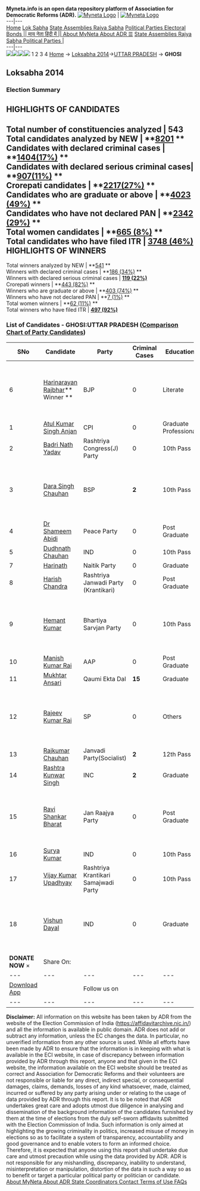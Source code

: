 **Myneta.info is an open data repository platform of Association for Democratic Reforms (ADR).**
[![Myneta Logo](https://www.myneta.info/lib/img/myneta-logo.png)](https://www.myneta.info/) | [![Myneta Logo](https://www.myneta.info/lib/img/adr-logo.png)](https://adrindia.org)  
---|---  
[Home](https://www.myneta.info/) [Lok Sabha](https://www.myneta.info/#ls "Lok Sabha") [ State Assemblies ](https://www.myneta.info/#sa "State Assemblies") [Rajya Sabha](https://www.myneta.info/#rs "Rajya Sabha") [Political Parties ](https://www.myneta.info/party "Political Parties") [ Electoral Bonds ](https://www.myneta.info/electoral_bonds "Electoral Bonds") [ || माय नेता हिंदी में || ](https://translate.google.co.in/translate?prev=hp&hl=en&js=y&u=www.myneta.info&sl=en&tl=hi&history_state0=) [ About MyNeta ](https://adrindia.org/content/about-myneta) [ About ADR ](https://adrindia.org/about-adr/who-we-are) [☰](javascript:void\(0\))
[ State Assemblies ](https://www.myneta.info/#sa "State Assemblies") [ Rajya Sabha ](https://www.myneta.info/#rs "Rajya Sabha") [ Political Parties ](https://www.myneta.info/party "Political Parties")
|   
---|---  
![](https://www.myneta.info/lib/img/banner/banner-1.png)![](https://www.myneta.info/lib/img/banner/banner-2.png)![](https://www.myneta.info/lib/img/banner/banner-3.png)![](https://www.myneta.info/lib/img/banner/banner-4.png)
1  2  3  4 
[Home](https://www.myneta.info/) → [Loksabha 2014](https://www.myneta.info/ls2014/)→[UTTAR PRADESH](https://www.myneta.info/ls2014/index.php?action=show_constituencies&state_id=24) → **GHOSI**
### 
## Loksabha 2014
###  Election Summary 
HIGHLIGHTS OF CANDIDATES  
---  
Total number of constituencies analyzed |  543   
Total candidates analyzed by NEW | **[8201](https://www.myneta.info/ls2014/index.php?action=summary&subAction=candidates_analyzed&sort=candidate#summary) **  
Candidates with declared criminal cases | **[1404(17%)](https://www.myneta.info/ls2014/index.php?action=summary&subAction=crime&sort=candidate#summary) **  
Candidates with declared serious criminal cases| **[907(11%)](https://www.myneta.info/ls2014/index.php?action=summary&subAction=serious_crime&sort=candidate#summary) **  
Crorepati candidates | **[2217(27%)](https://www.myneta.info/ls2014/index.php?action=summary&subAction=crorepati&sort=candidate#summary) **  
Candidates who are graduate or above | **[4023 (49%)](https://www.myneta.info/ls2014/index.php?action=summary&subAction=education&sort=candidate#summary) **  
Candidates who have not declared PAN | **[2342 (29%)](https://www.myneta.info/ls2014/index.php?action=summary&subAction=without_pan&sort=candidate#summary) **  
Total women candidates | **[665 (8%)](https://www.myneta.info/ls2014/index.php?action=summary&subAction=women_candidate&sort=candidate#summary) **  
Total candidates who have filed ITR | [**3748 (46%)**](https://www.myneta.info/ls2014/index.php?action=summary&subAction=filed_itr&sort=candidate#summary)  
HIGHLIGHTS OF WINNERS  
---  
Total winners analyzed by NEW | **[541](https://www.myneta.info/ls2014/index.php?action=summary&subAction=winner_analyzed&sort=candidate#summary) **  
Winners with declared criminal cases | **[186 (34%)](https://www.myneta.info/ls2014/index.php?action=summary&subAction=winner_crime&sort=candidate#summary) **  
Winners with declared serious criminal cases | **[119 (22%)](https://www.myneta.info/ls2014/index.php?action=summary&subAction=winner_serious_crime&sort=candidate#summary)**  
Crorepati winners | **[443 (82%)](https://www.myneta.info/ls2014/index.php?action=summary&subAction=winner_crorepati&sort=candidate#summary) **  
Winners who are graduate or above | **[403 (74%)](https://www.myneta.info/ls2014/index.php?action=summary&subAction=winner_education&sort=candidate#summary) **  
Winners who have not declared PAN | **[7 (1%)](https://www.myneta.info/ls2014/index.php?action=summary&subAction=winner_without_pan&sort=candidate#summary) **  
Total women winners | **[62 (11%)](https://www.myneta.info/ls2014/index.php?action=summary&subAction=winner_women&sort=candidate#summary) **  
Total winners who have filed ITR | [**497 (92%)**](https://www.myneta.info/ls2014/index.php?action=summary&subAction=winner_filed_itr&sort=candidate#summary)  
### List of Candidates - GHOSI:UTTAR PRADESH ([Comparison Chart of Party Candidates](https://www.myneta.info/ls2014/comparisonchart.php?constituency_id=97))
SNo | Candidate| Party| Criminal Cases| Education| Age| Total Assets| Liabilities  
---|---|---|---|---|---|---|---  
6  | [Harinarayan Rajbhar](https://www.myneta.info/ls2014/candidate.php?candidate_id=9249)** Winner ** | BJP | 0 | Literate| 73 | ![](https://myneta.info/image_v2.php?myneta_folder=ls2014&candidate_id=9249&col=ta) | ![](https://myneta.info/image_v2.php?myneta_folder=ls2014&candidate_id=9249&col=lia)  
1  | [Atul Kumar Singh Anjan](https://www.myneta.info/ls2014/candidate.php?candidate_id=9248) | CPI | 0 | Graduate Professional| 59 | Rs 40,26,121 ~ 40 Lacs+ | Rs 0 ~   
2  | [Badri Nath Yadav](https://www.myneta.info/ls2014/candidate.php?candidate_id=9624) | Rashtriya Congress(J) Party | 0 | 10th Pass| 54 | Rs 9,88,500 ~ 9 Lacs+ | Rs 1,10,000 ~ 1 Lacs+  
3  | [Dara Singh Chauhan](https://www.myneta.info/ls2014/candidate.php?candidate_id=9245) | BSP | **2** | 10th Pass| 55 | ![](https://myneta.info/image_v2.php?myneta_folder=ls2014&candidate_id=9245&col=ta) | ![](https://myneta.info/image_v2.php?myneta_folder=ls2014&candidate_id=9245&col=lia)  
4  | [Dr Shameem Abidi](https://www.myneta.info/ls2014/candidate.php?candidate_id=9604) | Peace Party | 0 | Post Graduate| 47 | Rs 4,30,61,200 ~ 4 Crore+ | Rs 57,30,528 ~ 57 Lacs+  
5  | [Dudhnath Chauhan](https://www.myneta.info/ls2014/candidate.php?candidate_id=9609) | IND | 0 | 10th Pass| 59 | Rs 26,62,000 ~ 26 Lacs+ | Rs 0 ~   
7  | [Harinath](https://www.myneta.info/ls2014/candidate.php?candidate_id=9611) | Naitik Party | 0 | Graduate| 50 | Rs 19,30,000 ~ 19 Lacs+ | Rs 0 ~   
8  | [Harish Chandra](https://www.myneta.info/ls2014/candidate.php?candidate_id=9619) | Rashtriya Janwadi Party (Krantikari) | 0 | Post Graduate| 67 | Rs 8,79,79,107 ~ 8 Crore+ | Rs 0 ~   
9  | [Hemant Kumar](https://www.myneta.info/ls2014/candidate.php?candidate_id=9622) | Bhartiya Sarvjan Party | 0 | 10th Pass| 40 | ![](https://myneta.info/image_v2.php?myneta_folder=ls2014&candidate_id=9622&col=ta) | ![](https://myneta.info/image_v2.php?myneta_folder=ls2014&candidate_id=9622&col=lia)  
10  | [Manish Kumar Rai](https://www.myneta.info/ls2014/candidate.php?candidate_id=9247) | AAP | 0 | Post Graduate| 38 | Rs 42,27,325 ~ 42 Lacs+ | Rs 50,000 ~ 50 Thou+  
11  | [Mukhtar Ansari](https://www.myneta.info/ls2014/candidate.php?candidate_id=9246) | Qaumi Ekta Dal | **15** | Graduate| 54 | Rs 18,62,02,878 ~ 18 Crore+ | Rs 8,01,74,200 ~ 8 Crore+  
12  | [Rajeev Kumar Rai](https://www.myneta.info/ls2014/candidate.php?candidate_id=9244) | SP | 0 | Others| 45 | ![](https://myneta.info/image_v2.php?myneta_folder=ls2014&candidate_id=9244&col=ta) | ![](https://myneta.info/image_v2.php?myneta_folder=ls2014&candidate_id=9244&col=lia)  
13  | [Rajkumar Chauhan](https://www.myneta.info/ls2014/candidate.php?candidate_id=9617) | Janvadi Party(Socialist) | **2** | 12th Pass| 45 | Rs 7,33,442 ~ 7 Lacs+ | Rs 0 ~   
14  | [Rashtra Kunwar Singh](https://www.myneta.info/ls2014/candidate.php?candidate_id=9615) | INC | **2** | Graduate| 47 | Rs 1,11,09,907 ~ 1 Crore+ | Rs 8,00,000 ~ 8 Lacs+  
15  | [Ravi Shankar Bharat](https://www.myneta.info/ls2014/candidate.php?candidate_id=9603) | Jan Raajya Party | 0 | Post Graduate| 32 | ![](https://myneta.info/image_v2.php?myneta_folder=ls2014&candidate_id=9603&col=ta) | ![](https://myneta.info/image_v2.php?myneta_folder=ls2014&candidate_id=9603&col=lia)  
16  | [Surya Kumar](https://www.myneta.info/ls2014/candidate.php?candidate_id=9606) | IND | 0 | 10th Pass| 27 | Rs 22,91,000 ~ 22 Lacs+ | Rs 9,00,000 ~ 9 Lacs+  
17  | [Vijay Kumar Upadhyay](https://www.myneta.info/ls2014/candidate.php?candidate_id=9610) | Rashtriya Krantikari Samajwadi Party | 0 | 10th Pass| 31 | Rs 2,66,472 ~ 2 Lacs+ | Rs 0 ~   
18  | [Vishun Dayal](https://www.myneta.info/ls2014/candidate.php?candidate_id=9616) | IND | 0 | Graduate| 63 | ![](https://myneta.info/image_v2.php?myneta_folder=ls2014&candidate_id=9616&col=ta) | ![](https://myneta.info/image_v2.php?myneta_folder=ls2014&candidate_id=9616&col=lia)  
|  **DONATE NOW** × |  Share On:  | [](https://api.whatsapp.com/send?text=https%3A%2F%2Fmyneta.info%2Fpunjab2022%2Findex.php%3Faction%3Dshow_constituencies%26state_id%3D19) | [](https://www.facebook.com/sharer/sharer.php?u=https%3A%2F%2Fmyneta.info%2Fpunjab2022%2Findex.php%3Faction%3Dshow_constituencies%26state_id%3D19) | [](https://twitter.com/share?url=https%3A%2F%2Fmyneta.info%2Fpunjab2022%2Findex.php%3Faction%3Dshow_constituencies%26state_id%3D19)  
---|---|---|---|---  
| [ Download App ](https://play.google.com/store/apps/details?id=com.webrosoft.myneta1&pcampaignid=pcampaignidMKT-Other-global-all-co-prtnr-py-PartBadge-Mar2515-1) | [](https://play.google.com/store/apps/details?id=com.webrosoft.myneta1&pcampaignid=pcampaignidMKT-Other-global-all-co-prtnr-py-PartBadge-Mar2515-1) |  Follow us on  | [](https://www.facebook.com/adrindia.org/) | [](https://twitter.com/adrspeaks) | [](https://groups.google.com/g/national-election-watch?hl=en&pli=1) | [](https://www.instagram.com/adrspeaks/) | [](https://www.youtube.com/user/adrspeaks) | [](https://sharechat.com/profile/adrspeaks)  
---|---|---|---|---|---|---|---|---  
**Disclaimer:** All information on this website has been taken by ADR from the website of the Election Commission of India (https://affidavitarchive.nic.in/) and all the information is available in public domain. ADR does not add or subtract any information, unless the EC changes the data. In particular, no unverified information from any other source is used. While all efforts have been made by ADR to ensure that the information is in keeping with what is available in the ECI website, in case of discrepancy between information provided by ADR through this report, anyone and that given in the ECI website, the information available on the ECI website should be treated as correct and Association for Democratic Reforms and their volunteers are not responsible or liable for any direct, indirect special, or consequential damages, claims, demands, losses of any kind whatsoever, made, claimed, incurred or suffered by any party arising under or relating to the usage of data provided by ADR through this report. It is to be noted that ADR undertakes great care and adopts utmost due diligence in analysing and dissemination of the background information of the candidates furnished by them at the time of elections from the duly self-sworn affidavits submitted with the Election Commission of India. Such information is only aimed at highlighting the growing criminality in politics, increased misuse of money in elections so as to facilitate a system of transparency, accountability and good governance and to enable voters to form an informed choice. Therefore, it is expected that anyone using this report shall undertake due care and utmost precaution while using the data provided by ADR. ADR is not responsible for any mishandling, discrepancy, inability to understand, misinterpretation or manipulation, distortion of the data in such a way so as to benefit or target a particular political party or politician or candidate. 
[ About MyNeta ](https://adrindia.org/content/about-myneta) [ About ADR ](https://adrindia.org/about-adr/who-we-are) [ State Coordinators ](https://adrindia.org/about-adr/state-coordinators) [ Contact ](https://adrindia.org/contact-us) [ Terms of Use ](https://adrindia.org/content/adr-terms-use) [ FAQs ](https://adrindia.org/content/faqs)
